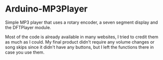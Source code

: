# Arduino-MP3Player
Simple MP3 player that uses a rotary encoder, a seven segment display and the DFTPlayer module.

Most of the code is already available in many websites, I tried to credit them as much as I could. My final product didn't require any volume changes or song skips since it didn't have any buttons, but I left the functions there in case you use them.
